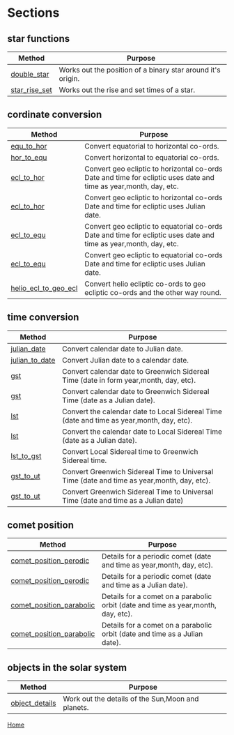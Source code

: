 # Sections

## star functions

| Method | Purpose |  
| ------ | ------- |
|[double_star](double_star.md) | Works out the position of a binary star around it's origin.|  
|[star_rise_set](star_rise_set.md) | Works out the rise and set times of a star.|  

## cordinate conversion

| Method | Purpose |  
| ------ | ------- |
| [equ_to_hor](equ_to_hor.md) | Convert equatorial to horizontal co-ords. |
| [hor_to_equ](hor_to_equ.md) | Convert horizontal to equatorial co-ords. |
| [ecl_to_hor](ecl_to_hor1.md) | Convert geo ecliptic to horizontal co-ords Date and time for ecliptic uses date and time as year,month, day, etc. | |
| [ecl_to_hor](ecl_to_hor2.md) | Convert geo ecliptic to horizontal co-ords Date and time for ecliptic uses Julian date. | |
| [ecl_to_equ](ecl_to_equ1.md) | Convert geo ecliptic to equatorial co-ords Date and time for ecliptic uses date and time as year,month, day, etc. | |
| [ecl_to_equ](ecl_to_equ2.md) | Convert geo ecliptic to equatorial co-ords Date and time for ecliptic uses Julian date. | |
| [helio_ecl_to_geo_ecl](helio_ecl_to_geo_ecl.md) | Convert helio ecliptic co-ords to geo ecliptic co-ords and the other way round. |

## time conversion

| Method | Purpose |  
| ------ | ------- |
| [julian_date](julian_date.md) | Convert calendar date to Julian date. |
| [julian_to_date](julian_to_date.md) | Convert Julian date to a calendar date. |
| [gst](gst1.md) | Convert calendar date to Greenwich Sidereal Time (date in form year,month, day, etc). |
| [gst](gst2.md) | Convert calendar date to Greenwich Sidereal Time (date as a Julian date). |
| [lst](lst1.md) | Convert the calendar date to Local Sidereal Time (date and time as year,month, day, etc). |
| [lst](lst2.md) | Convert the calendar date to Local Sidereal Time (date as a Julian date). |
| [lst_to_gst](lst_to_gst.md) | Convert Local Sidereal time to Greenwich Sidereal time. |
| [gst_to_ut](gst_to_ut1.md) | Convert Greenwich Sidereal Time to Universal Time (date and time as year,month, day, etc). |
| [gst_to_ut](gst_to_ut2.md) | Convert Greenwich Sidereal Time to Universal Time (date and time as a Julian date) | |

## comet position

| Method | Purpose |  
| ------ | ------- |
| [comet_position_perodic](comet_position_perodic1.md) | Details for a periodic comet (date and time as year,month, day, etc). |
| [comet_position_perodic](comet_position_perodic2.md) | Details for a periodic comet (date and time as a Julian date). |
| [comet_position_parabolic](comet_position_parabolic1.md) | Details for a comet on a parabolic orbit (date and time as year,month, day, etc). |
| [comet_position_parabolic](comet_position_parabolic2.md) | Details for a comet on a parabolic orbit (date and time as a Julian date). |

## objects in the solar system

| Method | Purpose |  
| ------ | ------- |
| [object_details](object_details.md) | Work out the details of the Sun,Moon and planets. |


[Home](readme.md)